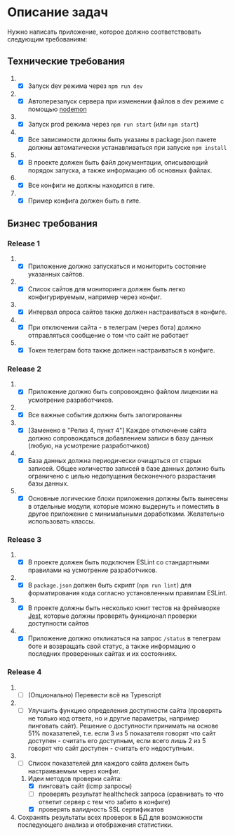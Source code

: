 # Описание задач

Нужно написать приложение, которое должно соответствовать следующим требованиям:

## Технические требования

1) - [x] Запуск dev режима через `npm run dev`
2) - [x] Автоперезапуск сервера при изменении файлов в dev режиме с помощью [nodemon](https://www.npmjs.com/package/nodemon)
3) - [x] Запуск prod режима через `npm run start` (или `npm start`)
4) - [x] Все зависимости должны быть указаны в package.json пакете должны автоматически устанавливаться при
   запуске `npm install`
5) - [x] В проекте должен быть файл документации, описывающий порядок запуска, а также информацию об основных файлах.
6) - [x] Все конфиги не должны находится в гите.
7) - [x] Пример конфига должен быть в гите.

## Бизнес требования

### Release 1

1) - [x] Приложение должно запускаться и мониторить состояние указанных сайтов.
2) - [x] Список сайтов для мониторинга должен быть легко конфигурируемым, например через конфиг.
3) - [x] Интервал опроса сайтов также должен настраиваться в конфиге.
4) - [x] При отключении сайта - в телеграм (через бота) должно отправляться сообщение о том что сайт не работает
5) - [x] Токен телеграм бота также должен настраиваться в конфиге.

### Release 2

1) - [x] Приложение должно быть сопровождено файлом лицензии на усмотрение разработчиков.
2) - [x] Все важные события должны быть залогированны
3) - [x] [Заменено в "Релиз 4, пункт 4"] Каждое отключение сайта должно сопровождаться добавлением записи в базу данных (любую, на усмотрение разработчиков)
4) - [x] База данных должна периодически очищаться от старых записей. Общее количество записей в базе данных должно быть
   ограничено с целью недопущения бесконечного разрастания базы данных.
5) - [x] Основные логические блоки приложения должны быть вынесены в отдельные модули, которые можно выдернуть и поместить в
   другое приложение с минимальными доработками. Желательно использовать классы.

### Release 3

1) - [x] В проекте должен быть подключен ESLint со стандартными правилами на усмотрение разработчиков.
2) - [x] В `package.json` должен быть скрипт (`npm run lint`) для форматирования кода согласно установленным правилам ESLint.
3) - [x] В проекте должны быть несколько юнит тестов на фреймворке [Jest](https://jestjs.io/ru), которые должны проверять
   функционал проверки доступности сайтов
4) - [x] Приложение должно откликаться на запрос `/status` в телеграм боте и возвращать свой статус, а также информацию о
   последних проверенных сайтах и их состояниях.

### Release 4

1) - [ ] (Опционально) Перевести всё на Typescript
2) - [ ] Улучшить функцию определения доступности сайта (проверять не только код ответа, но и другие параметры, например
   пинговать сайт). Решение о доступности принимать на основе 51% показателей, т.е. если 3 из 5 показателя говорят что
   сайт доступен - считать его доступным, если всего лишь 2 из 5 говорят что сайт доступен - считать его недоступным.
3) - [ ] Список показателей для каждого сайта должен быть настраиваемым через конфиг.
    1) Идеи методов проверки сайта:
        - [x] пинговать сайт (icmp запросы)
        - [ ] проверять результат healthcheck запроса (сравнивать то что ответит сервер с тем что забито в конфиге)
        - [x] проверять валидность SSL сертификатов
4) Сохранять результаты всех проверок в БД для возможности последующего анализа и отображения статистики.
